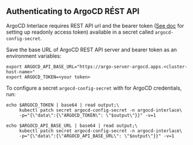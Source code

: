 ## Authenticating to ArgoCD RÉST API

ArgoCD Interlace requires REST API url and the bearer token ([See doc](setup_argocd_account.md) for setting up readonly access token) available in a secret called `argocd-config-secret`.

Save the base URL of ArgoCD REST API server and bearer token as an environment variables:

```shell
export ARGOCD_API_BASE_URL="https://argo-server-argocd.apps.<cluster-host-name>"
export ARGOCD_TOKEN=<your token>
```

To configure a secret `argocd-config-secret` with for ArgoCD credentials, run:
```shell
echo $ARGOCD_TOKEN | base64 | read output;\
     kubectl patch secret argocd-config-secret -n argocd-interlace\
     -p="{\"data\":{\"ARGOCD_TOKEN\": \"$output\"}}" -v=1

echo $ARGOCD_API_BASE_URL | base64 | read output;\
     kubectl patch secret argocd-config-secret -n argocd-interlace\
     -p="{\"data\":{\"ARGOCD_API_BASE_URL\": \"$output\"}}" -v=1
```